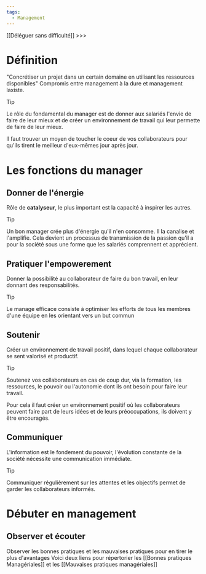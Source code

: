 ```yaml
---
tags:
  - Management
---
```

[[Déléguer sans difficulté]] >>>

# Définition

"Concrétiser un projet dans un certain domaine en utilisant les ressources disponibles"
Compromis entre management à la dure et management laxiste.

> [!tip]
Le rôle du fondamental du manager est de donner aux salariés l'envie de faire de leur mieux et de créer un environnement de travail qui leur permette de faire de leur mieux.

Il faut trouver un moyen de toucher le coeur de vos collaborateurs pour qu'ils tirent le meilleur d'eux-mêmes jour après jour.

# Les fonctions du manager
## Donner de l'énergie
Rôle de **catalyseur**, le plus important est la capacité à inspirer les autres.
>[!tip]
>Un bon manager crée plus d'énergie qu'il n'en consomme. Il la canalise et l'amplifie. Cela devient un processus de transmission de la passion qu'il a pour la société sous une forme que les salariés comprennent et apprécient.

## Pratiquer l'empowerement
Donner la possibilité au collaborateur de faire du bon travail, en leur donnant des responsabilités.

>[!tip]
>Le manage efficace consiste à optimiser les efforts de tous les membres d'une équipe en les orientant vers un but commun


## Soutenir
Créer un environnement de travail positif, dans lequel chaque collaborateur se sent valorisé et productif.

>[!tip]
>Soutenez vos collaborateurs en cas de coup dur, via la formation, les ressources, le pouvoir ou l'autonomie dont ils ont besoin pour faire leur travail.

Pour cela il faut créer un environnement positif où les collaborateurs peuvent faire part de leurs idées et de leurs préoccupations, ils doivent y être encouragés.

## Communiquer
L'information est le fondement du pouvoir, l'évolution constante de la société nécessite une communication immédiate.
>[!tip]
>Communiquer régulièrement sur les attentes et les objectifs permet de garder les collaborateurs informés.


# Débuter en management
## Observer et écouter
Observer les bonnes pratiques et les mauvaises pratiques pour en tirer le plus d'avantages
Voici deux liens pour répertorier les [[Bonnes pratiques Managériales]] et les [[Mauvaises pratiques managériales]]



